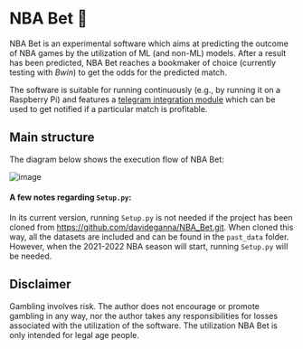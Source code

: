# NBA Bet 🏀

NBA Bet is an experimental software which aims at predicting the outcome of NBA games by the utilization of ML (and non-ML) models. 
After a result has been predicted, NBA Bet reaches a bookmaker of choice (currently testing with *Bwin*) to get the odds for the predicted match.

The software is suitable for running continuously (e.g., by running it on a Raspberry Pi) and features a [telegram integration module](https://github.com/davideganna/NBA_Bet/blob/main/NBABet/telegram_integration.py) which can be used to get notified if a particular match is profitable.

## Main structure
The diagram below shows the execution flow of NBA Bet:

![image](https://user-images.githubusercontent.com/52606991/127752880-cef2e6c3-4e72-406f-b16b-9723b6a289fd.png)

#### A few notes regarding ```Setup.py```:
In its current version, running ```Setup.py``` is not needed if the project has been cloned from https://github.com/davideganna/NBA_Bet.git. When cloned this way, all the datasets are included and can be found in the ```past_data``` folder. However, when the 2021-2022 NBA season will start, running ```Setup.py``` will be needed. 


## Disclaimer

Gambling involves risk. The author does not encourage or promote gambling in any way, nor the author takes any responsibilities for losses associated with the utilization of the software. 
The utilization NBA Bet is only intended for legal age people. 
